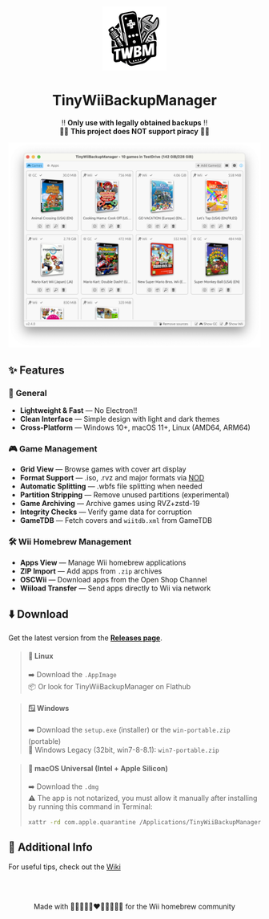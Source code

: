 <p align="center">
  <img alt="TinyWiiBackupManager Logo" width="128" src="assets/logo-small.png">
</p>

<h1 align="center">TinyWiiBackupManager</h1>

<p align="center">
  ‼️ <strong>Only use with legally obtained backups</strong> ‼️<br>
  🏴‍☠️ <strong>This project does NOT support piracy</strong> 🏴‍☠️
</p>

<p align="center">
  <img alt="App Screenshot" src="assets/screenshot.png">
</p>

## ✨ Features

### 🚀 **General**

- **Lightweight & Fast** — No Electron!!
- **Clean Interface** — Simple design with light and dark themes
- **Cross-Platform** — Windows 10+, macOS 11+, Linux (AMD64, ARM64)

### 🎮 **Game Management**

- **Grid View** — Browse games with cover art display
- **Format Support** — .iso, .rvz and major formats via [NOD](https://github.com/encounter/nod)
- **Automatic Splitting** — .wbfs file splitting when needed
- **Partition Stripping** — Remove unused partitions (experimental)
- **Game Archiving** — Archive games using RVZ+zstd-19
- **Integrity Checks** — Verify game data for corruption
- **GameTDB** — Fetch covers and `wiitdb.xml` from GameTDB

### 🛠️ **Wii Homebrew Management**

- **Apps View** — Manage Wii homebrew applications
- **ZIP Import** — Add apps from `.zip` archives
- **OSCWii** — Download apps from the Open Shop Channel
- **Wiiload Transfer** — Send apps directly to Wii via network

## ⬇️ Download

Get the latest version from the **[Releases page](https://github.com/mq1/TinyWiiBackupManager/releases/latest)**.

> #### 🐧 Linux
> ➡️ Download the `.AppImage`\
> 📦 Or look for TinyWiiBackupManager on Flathub

> #### 🪟 Windows
> ➡️ Download the `setup.exe` (installer) or the `win-portable.zip` (portable)\
> 🐌 Windows Legacy (32bit, win7-8-8.1): `win7-portable.zip`

> #### 🍏 macOS Universal (Intel + Apple Silicon)
> ➡️ Download the `.dmg`\
> ⚠️ The app is not notarized, you must allow it manually after installing by running this command in Terminal:
> ```bash
> xattr -rd com.apple.quarantine /Applications/TinyWiiBackupManager.app
> ```

## 📄 Additional Info

For useful tips, check out the [Wiki](https://github.com/mq1/TinyWiiBackupManager/wiki)

<br>
<br>

<p align="center"> Made with 🤍🩷🩵🤎🖤❤️🧡💛💚💙💜 for the Wii homebrew community </p>
